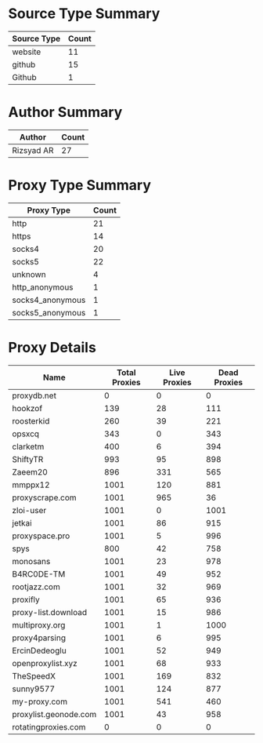 # Source Type Summary

| Source Type | Count |
|-------------|-------|
| website | 11 |
| github | 15 |
| Github | 1 |


# Author Summary

| Author | Count |
|--------|-------|
| Rizsyad AR | 27 |


# Proxy Type Summary

| Proxy Type | Count |
|------------|-------|
| http | 21 |
| https | 14 |
| socks4 | 20 |
| socks5 | 22 |
| unknown | 4 |
| http_anonymous | 1 |
| socks4_anonymous | 1 |
| socks5_anonymous | 1 |


# Proxy Details

| Name | Total Proxies | Live Proxies | Dead Proxies |
|------|---------------|--------------|---------------|
| proxydb.net | 0 | 0 | 0 |
| hookzof | 139 | 28 | 111 |
| roosterkid | 260 | 39 | 221 |
| opsxcq | 343 | 0 | 343 |
| clarketm | 400 | 6 | 394 |
| ShiftyTR | 993 | 95 | 898 |
| Zaeem20 | 896 | 331 | 565 |
| mmppx12 | 1001 | 120 | 881 |
| proxyscrape.com | 1001 | 965 | 36 |
| zloi-user | 1001 | 0 | 1001 |
| jetkai | 1001 | 86 | 915 |
| proxyspace.pro | 1001 | 5 | 996 |
| spys | 800 | 42 | 758 |
| monosans | 1001 | 23 | 978 |
| B4RC0DE-TM | 1001 | 49 | 952 |
| rootjazz.com | 1001 | 32 | 969 |
| proxifly | 1001 | 65 | 936 |
| proxy-list.download | 1001 | 15 | 986 |
| multiproxy.org | 1001 | 1 | 1000 |
| proxy4parsing | 1001 | 6 | 995 |
| ErcinDedeoglu | 1001 | 52 | 949 |
| openproxylist.xyz | 1001 | 68 | 933 |
| TheSpeedX | 1001 | 169 | 832 |
| sunny9577 | 1001 | 124 | 877 |
| my-proxy.com | 1001 | 541 | 460 |
| proxylist.geonode.com | 1001 | 43 | 958 |
| rotatingproxies.com | 0 | 0 | 0 |
